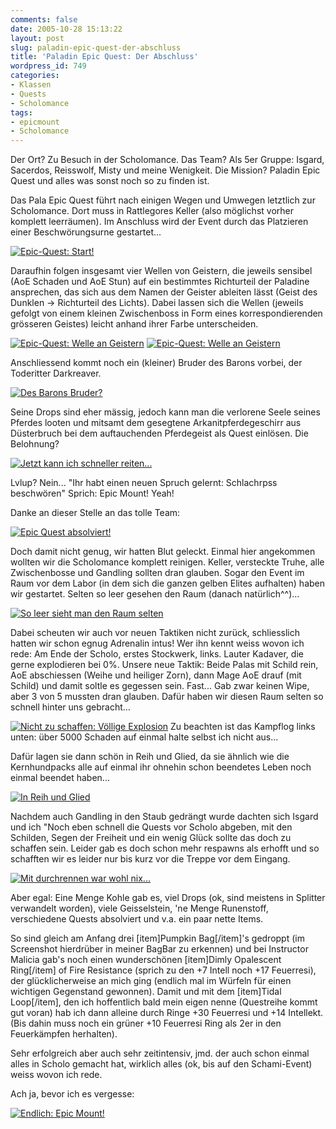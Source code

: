 ```yaml
---
comments: false
date: 2005-10-28 15:13:22
layout: post
slug: paladin-epic-quest-der-abschluss
title: 'Paladin Epic Quest: Der Abschluss'
wordpress_id: 749
categories:
- Klassen
- Quests
- Scholomance
tags:
- epicmount
- Scholomance
---
```


Der Ort? Zu Besuch in der Scholomance.
Das Team? Als 5er Gruppe: Isgard, Sacerdos, Reisswolf, Misty und meine Wenigkeit.
Die Mission? Paladin Epic Quest und alles was sonst noch so zu finden ist.

Das Pala Epic Quest führt nach einigen Wegen und Umwegen letztlich zur Scholomance. Dort muss in Rattlegores Keller (also möglichst vorher komplett leerräumen). Im Anschluss wird der Event durch das Platzieren einer Beschwörungsurne gestartet...

[![Epic-Quest: Start!](http://static.flickr.com/24/56815775_56f9361518.jpg)](http://www.flickr.com/photos/walsweer/56815775/)



Daraufhin folgen insgesamt vier Wellen von Geistern, die jeweils sensibel (AoE Schaden und AoE Stun) auf ein bestimmtes Richturteil der Paladine ansprechen, das sich aus dem Namen der Geister ableiten lässt (Geist des Dunklen -> Richturteil des Lichts). Dabei lassen sich die Wellen (jeweils gefolgt von einem kleinen Zwischenboss in Form eines korrespondierenden grösseren Geistes) leicht anhand ihrer Farbe unterscheiden.

[![Epic-Quest: Welle an Geistern](http://static.flickr.com/32/56815778_4339e18c4f_m.jpg)](http://www.flickr.com/photos/walsweer/56815778/) [![Epic-Quest: Welle an Geistern](http://static.flickr.com/29/56815784_5bbb709758_m.jpg)](http://www.flickr.com/photos/walsweer/56815784/)  


Anschliessend kommt noch ein (kleiner) Bruder des Barons vorbei, der Toderitter Darkreaver.

[![Des Barons Bruder?](http://static.flickr.com/30/56815791_091f5b3ee5.jpg)](http://www.flickr.com/photos/walsweer/56815791/)

Seine Drops sind eher mässig, jedoch kann man die verlorene Seele seines Pferdes looten und mitsamt dem gesegtene Arkanitpferdegeschirr aus Düsterbruch bei dem auftauchenden Pferdegeist als Quest einlösen. Die Belohnung?

[![Jetzt kann ich schneller reiten...](http://static.flickr.com/30/56815812_f5c1812343.jpg)](http://www.flickr.com/photos/walsweer/56815812/)

Lvlup? Nein... "Ihr habt einen neuen Spruch gelernt: Schlachrpss beschwören" Sprich: Epic Mount! Yeah!

Danke an dieser Stelle an das tolle Team:

[![Epic Quest absolviert!](http://static.flickr.com/28/56815820_3b35daba2b.jpg)](http://www.flickr.com/photos/walsweer/56815820/)

Doch damit nicht genug, wir hatten Blut geleckt. Einmal hier angekommen wollten wir die Scholomance komplett reinigen. Keller, versteckte Truhe, alle Zwischenbosse und Gandling sollten dran glauben.
Sogar den Event im Raum vor dem Labor (in dem sich die ganzen gelben Elites aufhalten) haben wir gestartet. Selten so leer gesehen den Raum (danach natürlich^^)...

[![So leer sieht man den Raum selten](http://static.flickr.com/26/56815824_bd1d11dc8c.jpg)](http://www.flickr.com/photos/walsweer/56815824/)

Dabei scheuten wir auch vor neuen Taktiken nicht zurück, schliesslich hatten wir schon egnug Adrenalin intus!
Wer ihn kennt weiss wovon ich rede: Am Ende der Scholo, erstes Stockwerk, links. Lauter Kadaver, die gerne explodieren bei 0%. Unsere neue Taktik: Beide Palas mit Schild rein, AoE abschiessen (Weihe und heiliger Zorn), dann Mage AoE drauf (mit Schild) und damit soltle es gegessen sein. Fast... Gab zwar keinen Wipe, aber 3 von 5 mussten dran glauben. Dafür haben wir diesen Raum selten so schnell hinter uns gebracht...

[![Nicht zu schaffen: Völlige Explosion](http://static.flickr.com/33/56815835_667071c917.jpg)](http://www.flickr.com/photos/walsweer/56815835/)
Zu beachten ist das Kampflog links unten: über 5000 Schaden auf einmal halte selbst ich nicht aus...

Dafür lagen sie dann schön in Reih und Glied, da sie ähnlich wie die Kernhundpacks alle auf einmal ihr ohnehin schon beendetes Leben noch einmal beendet haben...

[![In Reih und Glied](http://static.flickr.com/27/56815840_10f07893b5.jpg)](http://www.flickr.com/photos/walsweer/56815840/)

Nachdem auch Gandling in den Staub gedrängt wurde dachten sich Isgard und ich "Noch eben schnell die Quests vor Scholo abgeben, mit den Schilden, Segen der Freiheit und ein wenig Glück sollte das doch zu schaffen sein. Leider gab es doch schon mehr respawns als erhofft und so schafften wir es leider nur bis kurz vor die Treppe vor dem Eingang.

[![Mit durchrennen war wohl nix...](http://static.flickr.com/27/56815853_0e17a0bf2d.jpg)](http://www.flickr.com/photos/walsweer/56815853/)

Aber egal: Eine Menge Kohle gab es, viel Drops (ok, sind meistens in Splitter verwandelt worden), viele Geisselstein, 'ne Menge Runenstoff, verschiedene Quests absolviert und v.a. ein paar nette Items.

So sind gleich am Anfang drei [item]Pumpkin Bag[/item]'s gedroppt (im Screenshot hierdrüber in meiner BagBar zu erkennen) und bei Instructor Malicia gab's noch einen wunderschönen [item]Dimly Opalescent Ring[/item] of Fire Resistance (sprich zu den +7 Intell noch +17 Feuerresi), der glücklicherweise an mich ging (endlich mal im Würfeln für einen wichtigen Gegenstand gewonnen). Damit und mit dem [item]Tidal Loop[/item], den ich hoffentlich bald mein eigen nenne (Questreihe kommt gut voran) hab ich dann alleine durch Ringe +30 Feuerresi und +14 Intellekt. (Bis dahin muss noch ein grüner +10 Feuerresi Ring als 2er in den Feuerkämpfen herhalten).

Sehr erfolgreich aber auch sehr zeitintensiv, jmd. der auch schon einmal alles in Scholo gemacht hat, wirklich alles (ok, bis auf den Schami-Event) weiss wovon ich rede.

Ach ja, bevor ich es vergesse:

[![Endlich: Epic Mount!](http://static.flickr.com/29/56815868_e91abf2f53.jpg)](http://www.flickr.com/photos/walsweer/56815868/)
